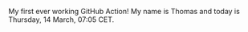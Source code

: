 My first ever working GitHub Action!
My name is Thomas and today is Thursday, 14 March, 07:05 CET. 
